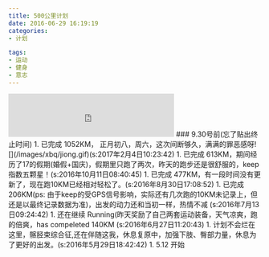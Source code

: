 ```yaml
---
title: 500公里计划
date: 2016-06-29 16:19:19
categories:
- 计划

tags:
- 运动
- 健身
- 意志
---
```


<iframe frameborder="no" border="0" marginwidth="0" marginheight="0" width=330 height=86 src="http://music.163.com/outchain/player?type=2&id=27759600&auto=1&height=66"></iframe>
### 9.30号前(忘了贴出终止时间)
1. 已完成 1052KM， 正月初八，周六，这次间断够久，满满的罪恶感呀![](/images/xbq/jiong.gif)(s:2017年2月4日10:23:42)
1. 已完成 613KM，期间经历了17的假期(婚假+国庆)，假期里只跑了两次，昨天的跑步还是很舒服的，keep指数五颗星！(s:2016年10月11日08:40:45)
1. 已完成 477KM，有一段时间没有更新了，现在跑10KM已经相对轻松了。(s:2016年8月30日17:08:52)
1. 已完成 206KM(ps: 由于keep的受GPS信号影响，实际还有几次跑的10KM未记录上，但还是以最终记录数据为准)，出发的动力还和当初一样，热情不减 (s:2016年7月13日09:24:42)
1. 还在继续 Running(昨天奖励了自己两套运动装备，天气凉爽，跑的倍爽，has compeleted 140KM (s:2016年6月27日11:20:43)
1. 计划不会烂在这里，髂胫束综合征,还在伴随这我，休息复原中，加强下肢、臀部力量，休息为了更好的出发。(s:2016年5月29日18:42:42)
1. 5.12 开始
